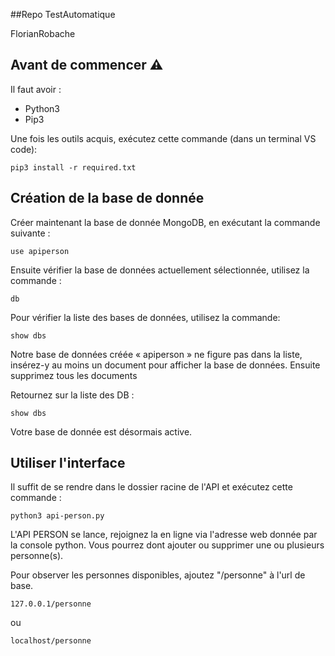 ##Repo TestAutomatique

FlorianRobache

## Avant de commencer ⚠

Il faut avoir :
- Python3
- Pip3

Une fois les outils acquis, exécutez cette commande (dans un terminal VS code):

```````````````````````````
pip3 install -r required.txt
```````````````````````````

## Création de la base de donnée

Créer maintenant la base de donnée MongoDB, en exécutant la commande suivante :
````````````
use apiperson
````````````

Ensuite vérifier la base de données actuellement sélectionnée, utilisez la commande :

```
db
```

Pour vérifier la liste des bases de données, utilisez la commande:

``````
show dbs
``````

Notre base de données créée « apiperson » ne figure pas dans la liste, insérez-y au moins un document pour afficher la base de données. Ensuite supprimez tous les documents

Retournez sur la liste des DB :

``````
show dbs
``````

Votre base de donnée est désormais active.

## Utiliser l'interface
Il suffit de se rendre dans le dossier racine de l'API et exécutez cette commande :
``````````````````
python3 api-person.py
``````````````````
L'API PERSON se lance, rejoignez la en ligne via l'adresse web donnée par la console python. Vous pourrez dont ajouter ou supprimer une ou plusieurs personne(s).

Pour observer les personnes disponibles, ajoutez "/personne" à l'url de base.
```````````````
127.0.0.1/personne
```````````````
ou
```````````````
localhost/personne
```````````````
